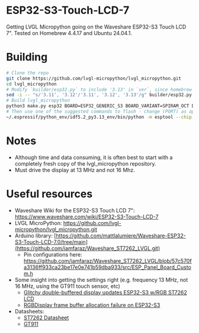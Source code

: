 # ESP32-S3-Touch-LCD-7
Getting LVGL Micropython going on the Waveshare ESP32-S3 Touch LCD 7". Tested on Homebrew 4.4.17 and Ubuntu 24.04.1.

# Building
```bash
# Clone the repo
git clone https://github.com/lvgl-micropython/lvgl_micropython.git
cd lvgl_micropython
# Modify `builder/esp32.py` to include '3.13' in `ver`, since homebrew is already on Python 3.13.  lvgl-micropython builds successfully with the newer Python.
sed -i -- "s/'3.11', '3.12'/'3.11', '3.12', '3.13'/g" builder/esp32.py
# Build lvgl_micropython
python3 make.py esp32 BOARD=ESP32_GENERIC_S3 BOARD_VARIANT=SPIRAM_OCT DISPLAY=rgb_display INDEV=gt911
# Then use one of the suggested commands to flash - change (PORT) as appropriate.
~/.espressif/python_env/idf5.2_py3.13_env/bin/python -m esptool --chip esp32s3 -p (PORT) -b 460800 --before default_reset --after hard_reset write_flash --flash_mode dio --flash_size 8MB --flash_freq 80m --erase-all 0x0 build/lvgl_micropy_ESP32_GENERIC_S3-SPIRAM_OCT-8.bin
```

# Notes
- Although time and data consuming, it is often best to start with a completely fresh copy of the lvgl_micropython repository.
- Must drive the display at 13 MHz and not 16 Mhz.

# Useful resources

- Waveshare Wiki for the ESP32-S3 Touch LCD 7": https://www.waveshare.com/wiki/ESP32-S3-Touch-LCD-7
- LVGL MicroPython: https://github.com/lvgl-micropython/lvgl_micropython.git
- Arduino library: [https://github.com/mattlalumiere/Waveshare-ESP32-S3-Touch-LCD-7.0/tree/main](https://github.com/iamfaraz/Waveshare_ST7262_LVGL.git)
  - Pin configurations here: https://github.com/iamfaraz/Waveshare_ST7262_LVGL/blob/57c570fa3136ff933ca23be17e0e741b59dba933/src/ESP_Panel_Board_Custom.h
- Some insight into getting the settings right (e.g. frequency 13 MHz, not 16 MHz, using the GT911 touch sensor, etc)
  - [Glitchy double-buffered display updates ESP32-S3 w/RGB ST7262 LCD](https://github.com/lvgl-micropython/lvgl_micropython/issues/33)
  - [RGBDisplay frame buffer allocation failure on ESP32-S3](https://github.com/lvgl-micropython/lvgl_micropython/issues/20)
- Datasheets:
  - [ST7262 Datasheet](https://files.waveshare.com/wiki/ESP32-S3-Touch-LCD-4.3/ST7262.pdf)
  - [GT911](https://files.waveshare.com/upload/e/eb/GT911.pdf)  
